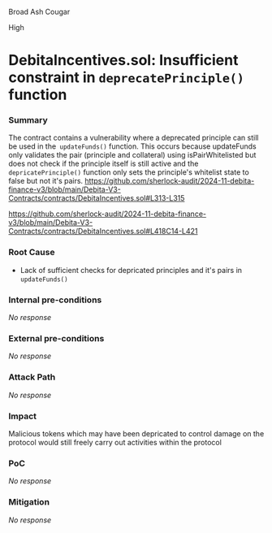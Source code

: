 Broad Ash Cougar

High

# DebitaIncentives.sol: Insufficient constraint in `deprecatePrinciple()` function

### Summary

The contract contains a vulnerability where a deprecated principle can still be used in the` updateFunds()`  function. This occurs because updateFunds only validates the pair (principle and collateral) using isPairWhitelisted but does not check if the principle itself is still active and the `depricatePrinciple()` function only sets the principle's whitelist state to false but not it's pairs.
https://github.com/sherlock-audit/2024-11-debita-finance-v3/blob/main/Debita-V3-Contracts/contracts/DebitaIncentives.sol#L313-L315

https://github.com/sherlock-audit/2024-11-debita-finance-v3/blob/main/Debita-V3-Contracts/contracts/DebitaIncentives.sol#L418C14-L421

### Root Cause

- Lack of sufficient checks for depricated principles and it's pairs in `updateFunds()`

### Internal pre-conditions

_No response_

### External pre-conditions

_No response_

### Attack Path

_No response_

### Impact

Malicious tokens which may have been depricated to control damage on the protocol would still freely carry out activities within the protocol

### PoC

_No response_

### Mitigation

_No response_